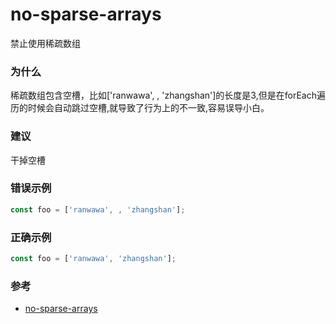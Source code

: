 # no-sparse-arrays

禁止使用稀疏数组

### 为什么

稀疏数组包含空槽，比如\['ranwawa', , 'zhangshan']的长度是3,但是在forEach遍历的时候会自动跳过空槽,就导致了行为上的不一致,容易误导小白。

### 建议

干掉空槽

### 错误示例

```js
const foo = ['ranwawa', , 'zhangshan'];
```

### 正确示例

```js
const foo = ['ranwawa', 'zhangshan'];
```

### 参考

- [no-sparse-arrays](https://eslint.org/docs/rules/no-sparse-arrays)
